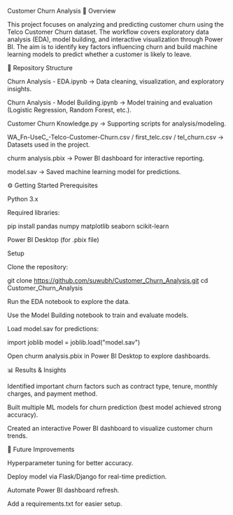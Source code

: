Customer Churn Analysis
📌 Overview

This project focuses on analyzing and predicting customer churn using the Telco Customer Churn dataset. The workflow covers exploratory data analysis (EDA), model building, and interactive visualization through Power BI. The aim is to identify key factors influencing churn and build machine learning models to predict whether a customer is likely to leave.

📂 Repository Structure

Churn Analysis - EDA.ipynb → Data cleaning, visualization, and exploratory insights.

Churn Analysis - Model Building.ipynb → Model training and evaluation (Logistic Regression, Random Forest, etc.).

Customer Churn Knowledge.py → Supporting scripts for analysis/modeling.

WA_Fn-UseC_-Telco-Customer-Churn.csv / first_telc.csv / tel_churn.csv → Datasets used in the project.

churm analysis.pbix → Power BI dashboard for interactive reporting.

model.sav → Saved machine learning model for predictions.

⚙️ Getting Started
Prerequisites

Python 3.x

Required libraries:

pip install pandas numpy matplotlib seaborn scikit-learn


Power BI Desktop (for .pbix file)

Setup

Clone the repository:

git clone https://github.com/suwubh/Customer_Churn_Analysis.git
cd Customer_Churn_Analysis


Run the EDA notebook to explore the data.

Use the Model Building notebook to train and evaluate models.

Load model.sav for predictions:

import joblib
model = joblib.load("model.sav")


Open churm analysis.pbix in Power BI Desktop to explore dashboards.

📊 Results & Insights

Identified important churn factors such as contract type, tenure, monthly charges, and payment method.

Built multiple ML models for churn prediction (best model achieved strong accuracy).

Created an interactive Power BI dashboard to visualize customer churn trends.

🚀 Future Improvements

Hyperparameter tuning for better accuracy.

Deploy model via Flask/Django for real-time prediction.

Automate Power BI dashboard refresh.

Add a requirements.txt for easier setup.
